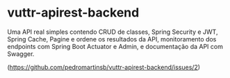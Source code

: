# vuttr-apirest-backend
Uma API real simples contendo  CRUD de classes, Spring Security e JWT, Spring Cache, Pagine e ordene os resultados da API, monitoramento dos endpoints com Spring Boot Actuator e Admin, e documentação da API com Swagger.

(https://github.com/pedromartinsb/vuttr-apirest-backend/issues/2)
